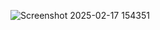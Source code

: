 ![Screenshot 2025-02-17 154351](https://github.com/user-attachments/assets/6517e3a0-7b5a-4adf-a60d-dd25adc80851)
